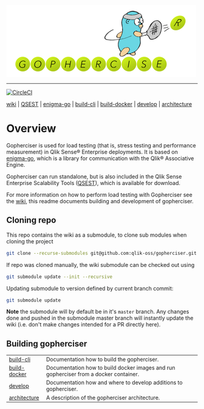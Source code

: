[QSEST]: https://community.qlik.com/t5/Qlik-Scalability/Qlik-Sense-Enterprise-Scalability-Tools/gpm-p/1579916
[wiki]: https://github.com/qlik-oss/gopherciser/wiki
[enigma-go]: https://github.com/qlik-oss/enigma-go
[build-cli]: ./docs/dev/build.md
[build-docker]: ./docs/dev/docker.md
[architecture]: ./docs/dev/architecture.md
[develop]: ./docs/dev/develop.md

![Gopherciser logo](docs/images/logo.png)

---

[![CircleCI](https://circleci.com/gh/qlik-oss/gopherciser.svg?style=svg)](https://circleci.com/gh/qlik-oss/gopherciser)

[wiki] | [QSEST] | [enigma-go] | [build-cli] | [build-docker] | [develop] | [architecture]

# Overview

Gopherciser is used for load testing (that is, stress testing and performance measurement) in Qlik Sense® Enterprise deployments. It is based on [enigma-go], which is a library for communication with the Qlik® Associative Engine.

Gopherciser can run standalone, but is also included in the Qlik Sense Enterprise Scalability Tools ([QSEST]), which is available for download.

For more information on how to perform load testing with Gopherciser see the [wiki], this readme documents building and development of gopherciser.

## Cloning repo

This repo contains the wiki as a submodule, to clone sub modules when cloning the project 

```bash
git clone --recurse-submodules git@github.com:qlik-oss/gopherciser.git
```

If repo was cloned manually, the wiki submodule can be checked out using

```bash
git submodule update --init --recursive
```

Updating submodule to version defined by current branch commit:

```bash
git submodule update
```

**Note**  the submodule will by default be in it's `master` branch. Any changes done and pushed in the submodule master branch will instantly update the wiki (i.e. don't make changes intended for a PR directly here).

## Building gopherciser

| | |
| :--- | :--- |
| [build-cli] | Documentation how to build the gopherciser. |
| [build-docker] | Documentation how to build docker images and run gopherciser from a docker container. |
| [develop] |  Documentation how and where to develop additions to gopherciser. |
| [architecture] | A description of the gopherciser architecture. |
